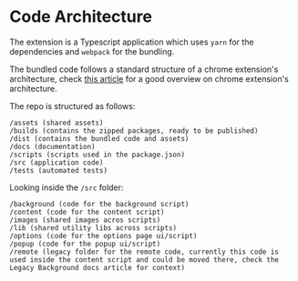 Code Architecture
=================

The extension is a Typescript application which uses `yarn` for the dependencies and `webpack` for the bundling.

The bundled code follows a standard structure of a chrome extension's architecture, check [this article](https://developer.chrome.com/docs/extensions/mv3/architecture-overview/#arch) for a good overview on chrome extension's architecture.

The repo is structured as follows:

```
/assets (shared assets)
/builds (contains the zipped packages, ready to be published)
/dist (contains the bundled code and assets)
/docs (documentation)
/scripts (scripts used in the package.json)
/src (application code)
/tests (automated tests)
```

Looking inside the `/src` folder:

```
/background (code for the background script)
/content (code for the content script)
/images (shared images acros scripts)
/lib (shared utility libs across scripts)
/options (code for the options page ui/script)
/popup (code for the popup ui/script)
/remote (legacy folder for the remote code, currently this code is used inside the content script and could be moved there, check the Legacy Background docs article for context)
```

